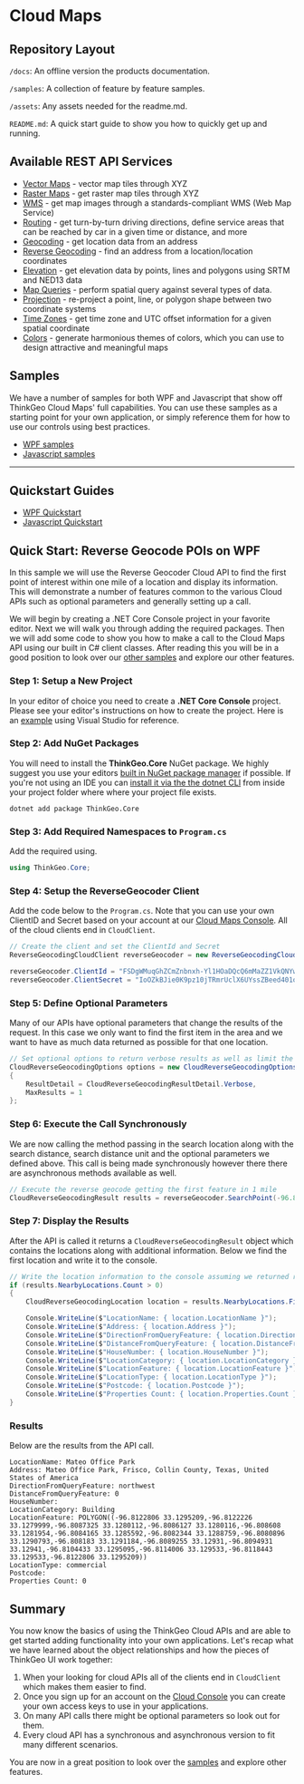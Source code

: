 # Cloud Maps

## Repository Layout

`/docs`: An offline version the products documentation.

`/samples`: A collection of feature by feature samples.

`/assets`: Any assets needed for the readme.md.

`README.md`: A quick start guide to show you how to quickly get up and running.

## Available REST API Services

- [Vector Maps](https://docs.thinkgeo.com/products/cloud-maps/v12.0/services/vector-map-tiles/) - vector map tiles through XYZ
- [Raster Maps](https://docs.thinkgeo.com/products/cloud-maps/v12.0/services/raster-map-tiles/) - get raster map tiles through XYZ
- [WMS](https://docs.thinkgeo.com/products/cloud-maps/v12.0/services/wms-maps/) - get map images through a standards-compliant WMS (Web Map Service)
- [Routing](https://docs.thinkgeo.com/products/cloud-maps/v12.0/services/routing/) - get turn-by-turn driving directions, define service areas that can be reached by car in a given time or distance, and more
- [Geocoding](https://docs.thinkgeo.com/products/cloud-maps/v12.0/services/geocoding/) - get location data from an address
- [Reverse Geocoding](https://docs.thinkgeo.com/products/cloud-maps/v12.0/services/reverse-geocoding/) - find an address from a location/location coordinates
- [Elevation](https://docs.thinkgeo.com/products/cloud-maps/v12.0/services/elevation/) - get elevation data by points, lines and polygons using SRTM and NED13 data
- [Map Queries](https://docs.thinkgeo.com/products/cloud-maps/v12.0/services/map-query/) - perform spatial query against several types of data.
- [Projection](https://docs.thinkgeo.com/products/cloud-maps/v12.0/services/projection/) - re-project a point, line, or polygon shape between two coordinate systems
- [Time Zones](https://docs.thinkgeo.com/products/cloud-maps/v12.0/services/time-zones/) - get time zone and UTC offset information for a given spatial coordinate
- [Colors](https://docs.thinkgeo.com/products/cloud-maps/v12.0/services/colors/) - generate harmonious themes of colors, which you can use to design attractive and meaningful maps

## Samples

We have a number of samples for both WPF and Javascript that show off ThinkGeo Cloud Maps' full capabilities. You can use these samples as a starting point for your own application, or simply reference them for how to use our controls using best practices.

- [WPF samples](samples/wpf)
- [Javascript samples](samples/javascript)

---

## Quickstart Guides

- [WPF Quickstart](#quick-start-reverse-geocode-pois-on-wpf)
- [Javascript Quickstart](#quick-start-reverse-geocode-pois-on-javascript)

## Quick Start: Reverse Geocode POIs on WPF

In this sample we will use the Reverse Geocoder Cloud API to find the first point of interest within one mile of a location and display its information.  This will demonstrate a number of features common to the various Cloud APIs such as optional parameters and generally setting up a call.

We will begin by creating a .NET Core Console project in your favorite editor.  Next we will walk you through adding the required packages.  Then we will add some code to show you how to make a call to the Cloud Maps API using our built in C# client classes.  After reading this you will be in a good position to look over our [other samples](/samples) and explore our other features.

### Step 1: Setup a New Project

In your editor of choice you need to create a **.NET Core Console** project.  Please see your editor's instructions on how to create the project.  Here is an [example](https://docs.microsoft.com/en-us/dotnet/core/tutorials/with-visual-studio?tabs=csharp) using Visual Studio for reference.

### Step 2: Add NuGet Packages

You will need to install the **ThinkGeo.Core** NuGet package.  We highly suggest you use your editors [built in NuGet package manager](https://docs.microsoft.com/en-us/nuget/quickstart/install-and-use-a-package-in-visual-studio) if possible.  If you're not using an IDE you can [install it via the the dotnet CLI](https://docs.microsoft.com/en-us/nuget/consume-packages/install-use-packages-dotnet-cli) from inside your project folder where where your project file exists.

```shell
dotnet add package ThinkGeo.Core
```

### Step 3: Add Required Namespaces to `Program.cs`

Add the required using.

```csharp
using ThinkGeo.Core;
```

### Step 4: Setup the ReverseGeocoder Client

Add the code below to the `Program.cs`.  Note that you can use your own ClientID and Secret based on your account at our [Cloud Maps Console](https://cloud.thinkgeo.com). All of the cloud clients end in `CloudClient`.

```csharp
// Create the client and set the ClientId and Secret
ReverseGeocodingCloudClient reverseGeocoder = new ReverseGeocodingCloudClient();

reverseGeocoder.ClientId = "FSDgWMuqGhZCmZnbnxh-Yl1HOaDQcQ6mMaZZ1VkQNYw~";
reverseGeocoder.ClientSecret = "IoOZkBJie0K9pz10jTRmrUclX6UYssZBeed401oAfbxb9ufF1WVUvg~~";
```

### Step 5: Define Optional Parameters

Many of our APIs have optional parameters that change the results of the request. In this case we only want to find the first item in the area and we want to have as much data returned as possible for that one location.

```csharp
// Set optional options to return verbose results as well as limit the results to the first one found
CloudReverseGeocodingOptions options = new CloudReverseGeocodingOptions()
{
    ResultDetail = CloudReverseGeocodingResultDetail.Verbose,
    MaxResults = 1
};
```

### Step 6: Execute the Call Synchronously

We are now calling the method passing in the search location along with the search distance, search distance unit and the optional parameters we defined above.  This call is being made synchronously however there there are asynchronous methods available as well.

```csharp
// Execute the reverse geocode getting the first feature in 1 mile
CloudReverseGeocodingResult results = reverseGeocoder.SearchPoint(-96.809962, 33.128448, 4326, 1, DistanceUnit.Mile, options);
```

### Step 7: Display the Results

After the API is called it returns a `CloudReverseGeocodingResult` object which contains the locations along with additional information.  Below we find the first location and write it to the console.

```csharp
// Write the location information to the console assuming we returned results
if (results.NearbyLocations.Count > 0)
{
    CloudReverseGeocodingLocation location = results.NearbyLocations.First();

    Console.WriteLine($"LocationName: { location.LocationName }");
    Console.WriteLine($"Address: { location.Address }");
    Console.WriteLine($"DirectionFromQueryFeature: { location.DirectionFromQueryFeature }");
    Console.WriteLine($"DistanceFromQueryFeature: { location.DistanceFromQueryFeature }");
    Console.WriteLine($"HouseNumber: { location.HouseNumber }");
    Console.WriteLine($"LocationCategory: { location.LocationCategory }");
    Console.WriteLine($"LocationFeature: { location.LocationFeature }");
    Console.WriteLine($"LocationType: { location.LocationType }");
    Console.WriteLine($"Postcode: { location.Postcode }");
    Console.WriteLine($"Properties Count: { location.Properties.Count }");
}
```

### Results

Below are the results from the API call.

```
LocationName: Mateo Office Park
Address: Mateo Office Park, Frisco, Collin County, Texas, United States of America
DirectionFromQueryFeature: northwest
DistanceFromQueryFeature: 0
HouseNumber:
LocationCategory: Building
LocationFeature: POLYGON((-96.8122806 33.1295209,-96.8122226 33.1279999,-96.8087325 33.1280112,-96.8086127 33.1280116,-96.808608 33.1281954,-96.8084165 33.1285592,-96.8082344 33.1288759,-96.8080896 33.1290793,-96.808183 33.1291184,-96.8089255 33.12931,-96.8094931 33.12941,-96.8104433 33.1295095,-96.8114006 33.129533,-96.8118443 33.129533,-96.8122806 33.1295209))
LocationType: commercial
Postcode:
Properties Count: 0
```

## Summary

You now know the basics of using the ThinkGeo Cloud APIs and are able to get started adding functionality into your own applications. Let's recap what we have learned about the object relationships and how the pieces of ThinkGeo UI work together:

1. When your looking for cloud APIs all of the clients end in `CloudClient` which makes them easier to find.
1. Once you sign up for an account on the [Cloud Console](https://cloud.thinkgeo.com) you can create your own access keys to use in your applications.
1. On many API calls there might be optional parameters so look out for them.
1. Every cloud API has a synchronous and asynchronous version to fit many different scenarios.

You are now in a great position to look over the [samples](/samples) and explore other features.
